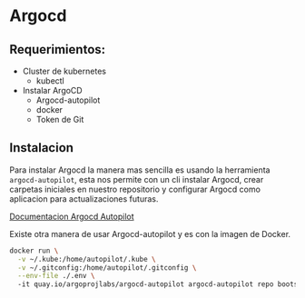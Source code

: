 # Argocd

## Requerimientos:
- Cluster de kubernetes
    - kubectl
- Instalar ArgoCD
  - Argocd-autopilot
  - docker
  - Token de Git 

## Instalacion
Para instalar Argocd la manera mas sencilla es usando la herramienta `argocd-autopilot`, esta nos permite con un cli instalar Argocd,
crear carpetas iniciales en nuestro repositorio y configurar Argocd como aplicacion para actualizaciones futuras.

[Documentacion Argocd Autopilot](https://argocd-autopilot.readthedocs.io/en/stable/)

Existe otra manera de usar Argocd-autopilot y es con la imagen de Docker.
```bash
docker run \
  -v ~/.kube:/home/autopilot/.kube \
  -v ~/.gitconfig:/home/autopilot/.gitconfig \
  --env-file ./.env \ 
  -it quay.io/argoprojlabs/argocd-autopilot argocd-autopilot repo bootstrap
```